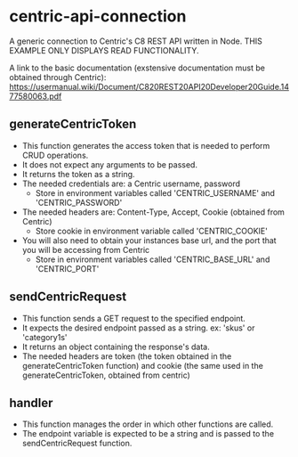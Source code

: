 # centric-api-connection

A generic connection to Centric's C8 REST API written in Node.  THIS EXAMPLE ONLY DISPLAYS READ FUNCTIONALITY.

A link to the basic documentation (exstensive documentation must be obtained through Centric): https://usermanual.wiki/Document/C820REST20API20Developer20Guide.1477580063.pdf

## generateCentricToken
* This function generates the access token that is needed to perform CRUD operations.
* It does not expect any arguments to be passed.
* It returns the token as a string.
* The needed credentials are: a Centric username, password
  * Store in environment variables called 'CENTRIC_USERNAME' and 'CENTRIC_PASSWORD'
* The needed headers are: Content-Type, Accept, Cookie (obtained from Centric)
  * Store cookie in environment variable called 'CENTRIC_COOKIE'
* You will also need to obtain your instances base url, and the port that you will be accessing from Centric
  * Store in environment variables called 'CENTRIC_BASE_URL' and 'CENTRIC_PORT'

## sendCentricRequest
* This function sends a GET request to the specified endpoint.
* It expects the desired endpoint passed as a string. ex: 'skus' or 'category1s'
* It returns an object containing the response's data.
* The needed headers are token (the token obtained in the generateCentricToken function) and cookie (the same used in the generateCentricToken, obtained from centric)

## handler
* This function manages the order in which other functions are called.
* The endpoint variable is expected to be a string and is passed to the sendCentricRequest function.
